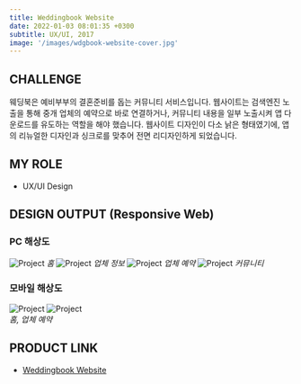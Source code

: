 ```yaml
---
title: Weddingbook Website
date: 2022-01-03 08:01:35 +0300
subtitle: UX/UI, 2017
image: '/images/wdgbook-website-cover.jpg'
---
```


## CHALLENGE

웨딩북은 예비부부의 결혼준비를 돕는 커뮤니티 서비스입니다. 웹사이트는 검색엔진 노출을 통해 중개 업체의 예약으로 바로 연결하거나, 커뮤니티 내용을 일부 노출시켜 앱 다운로드를 유도하는 역할을 해야 했습니다. 웹사이트 디자인이 다소 낡은 형태였기에, 앱의 리뉴얼한 디자인과 싱크로를 맞추어 전면 리디자인하게 되었습니다.

## MY ROLE

* UX/UI Design

## DESIGN OUTPUT (Responsive Web)

### PC 해상도

<img src="/images/wdgbook-pc-home.png" loading="lazy" alt="Project">
<em>홈</em>

<img src="/images/wdgbook-pc-info.png" loading="lazy" alt="Project">
<em>업체 정보</em>

<img src="/images/wdgbook-pc-reservation.png" loading="lazy" alt="Project">
<em>업체 예약</em>

<img src="/images/wdgbook-pc-community.png" loading="lazy" alt="Project">
<em>커뮤니티</em>

### 모바일 해상도

<div class="gallery-box">
  <div class="gallery">
    <img src="/images/wdgbook-mobile-home.png" loading="lazy" alt="Project">
    <img src="/images/wdgbook-mobile-info.png" loading="lazy" alt="Project">
  </div>
  <em>홈, 업체 예약</em>
</div>

## PRODUCT LINK

* <a href="https://www.wdgbook.com/">Weddingbook Website</a>